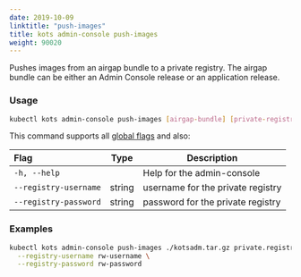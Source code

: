 ```yaml
---
date: 2019-10-09
linktitle: "push-images"
title: kots admin-console push-images
weight: 90020
---
```


Pushes images from an airgap bundle to a private registry.
The airgap bundle can be either an Admin Console release or an application release.

### Usage
```bash
kubectl kots admin-console push-images [airgap-bundle] [private-registry] [flags]
```

This command supports all [global flags](/kots-cli/global-flags/) and also:

| Flag                 | Type | Description |
|:----------------------|------|-------------|
| `-h, --help`   |  |          Help for the admin-console |
| `--registry-username` | string |   username for the private registry |
| `--registry-password` | string |   password for the private registry |

### Examples
```bash
kubectl kots admin-console push-images ./kotsadm.tar.gz private.registry.host/app-name \
  --registry-username rw-username \
  --registry-password rw-password
```

